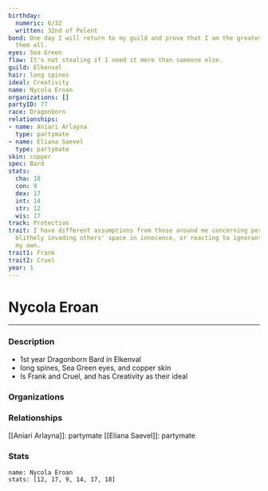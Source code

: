 ```yaml
---
birthday:
  numeric: 6/32
  written: 32nd of Pelent
bond: One day I will return to my guild and prove that I am the greatest artisan of
  them all.
eyes: Sea Green
flaw: It's not stealing if I need it more than someone else.
guild: Elkenval
hair: long spines
ideal: Creativity
name: Nycola Eroan
organizations: []
partyID: 77
race: Dragonborn
relationships:
- name: Aniari Arlayna
  type: partymate
- name: Eliana Saevel
  type: partymate
skin: copper
spec: Bard
stats:
  cha: 18
  con: 9
  dex: 17
  int: 14
  str: 12
  wis: 17
track: Protection
trait: I have different assumptions from those around me concerning personal space,
  blithely invading others' space in innocence, or reacting to ignorant invasion of
  my own.
trait1: Frank
trait2: Cruel
year: 1
---
```

# Nycola Eroan
---
### Description
- 1st year Dragonborn Bard in Elkenval
- long spines, Sea Green eyes, and copper skin
- Is Frank and Cruel, and has Creativity as their ideal

### Organizations
### Relationships
[[Aniari Arlayna]]: partymate
[[Eliana Saevel]]: partymate
### Stats
```statblock
name: Nycola Eroan
stats: [12, 17, 9, 14, 17, 18]
```